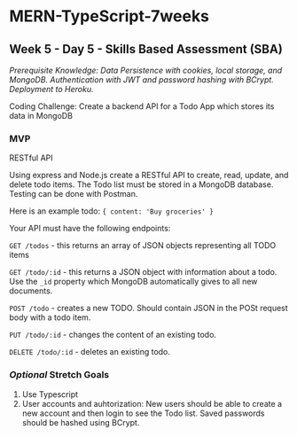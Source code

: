 # MERN-TypeScript-7weeks

## Week 5 - Day 5 - Skills Based Assessment (SBA)

*Prerequisite Knowledge: Data Persistence with cookies, local storage, and MongoDB. Authentication with JWT and password hashing with BCrypt. Deployment to Heroku.*

Coding Challenge: Create a backend API for a Todo App which stores its data in MongoDB

### MVP
RESTful API

Using express and Node.js create a RESTful API to create, read, update, and delete todo items. The Todo list must be stored in a MongoDB database.  Testing can be done with Postman.

Here is an example todo: `{ content: 'Buy groceries' }`

Your API must have the following endpoints:

`GET /todos` - this returns an array of JSON objects representing all TODO items

`GET /todo/:id` - this returns a JSON object with information about a todo. Use the `_id` property which MongoDB automatically gives to all new documents.

`POST /todo` - creates a new TODO. Should contain JSON in the POSt request body with a todo item.

`PUT /todo/:id` - changes the content of an existing todo.

`DELETE /todo/:id` - deletes an existing todo.

### *Optional* Stretch Goals

1. Use Typescript
2. User accounts and auhtorization: New users should be able to create a new account and then login to see the Todo list. Saved passwords should be hashed using BCrypt. 
